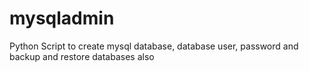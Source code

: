 # mysqladmin
Python Script to create mysql database, database user, password and backup and restore databases also
